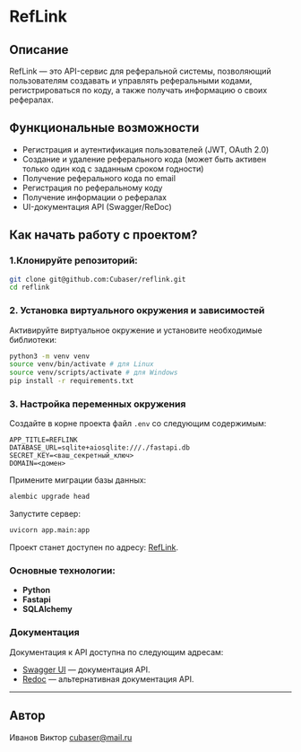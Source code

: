 # RefLink

## Описание
RefLink — это API-сервис для реферальной системы, позволяющий пользователям создавать и управлять реферальными кодами, регистрироваться по коду, а также получать информацию о своих рефералах.


## Функциональные возможности

- Регистрация и аутентификация пользователей (JWT, OAuth 2.0)
- Создание и удаление реферального кода (может быть активен только один код с заданным сроком годности)
- Получение реферального кода по email
- Регистрация по реферальному коду
- Получение информации о рефералах
- UI-документация API (Swagger/ReDoc)

## Как начать работу с проектом?

### 1.Клонируйте репозиторий:
```bash
git clone git@github.com:Cubaser/reflink.git
cd reflink
```

### 2. Установка виртуального окружения и зависимостей
Активируйте виртуальное окружение и установите необходимые библиотеки:
```bash
python3 -m venv venv
source venv/bin/activate # для Linux
source venv/scripts/activate # для Windows
pip install -r requirements.txt
```

### 3. Настройка переменных окружения
Создайте в корне проекта файл `.env` со следующим содержимым:
```env
APP_TITLE=REFLINK
DATABASE_URL=sqlite+aiosqlite:///./fastapi.db
SECRET_KEY=<ваш_секретный_ключ>
DOMAIN=<домен>
```

Примените миграции базы данных:
```bash
alembic upgrade head
```

Запустите сервер:
```bash
uvicorn app.main:app
```

Проект станет доступен по адресу: [RefLink](http://127.0.0.1:8000).

### Основные технологии:
- **Python**
- **Fastapi**
- **SQLAlchemy**

### Документация
Документация к API доступна по следующим адресам:

- [Swagger UI](http://127.0.0.1:8000/docs) — документация API.
- [Redoc](http://127.0.0.1:8000/redoc) — альтернативная документация API.

---

## Автор
Иванов Виктор
[cubaser@mail.ru](mailto:cubaser@mail.ru)

